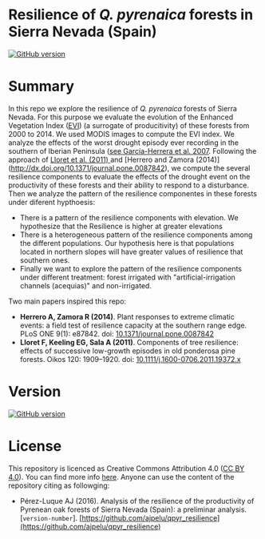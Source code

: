Resilience of *Q. pyrenaica* forests in Sierra Nevada (Spain)
======

[![GitHub version](https://badge.fury.io/gh/ajpelu%2Fqpyr_resilience.svg)](https://badge.fury.io/gh/ajpelu%2Fqpyr_resilience)

# Summary 
In this repo we explore the resilience of *Q. pyrenaica* forests of Sierra Nevada. For this purpose we evaluate the evolution of the Enhanced Vegetation Index ([EVI](https://en.wikipedia.org/wiki/Enhanced_vegetation_index)) (a surrogate of producitivity) of these forests from 2000 to 2014.  We used MODIS images to compute the EVI index. We analyze the effects of the worst drought episody ever recording in the southern of Iberian Peninsula ([see García-Herrera et al. 2007](http://dx.doi.org/10.1175/JHM578.1). Following the approach of [Lloret et al. (2011) ](http://dx.doi.org/10.1111/j.1600-0706.2011.19372.x) and [Herrero and Zamora (2014)] (http://dx.doi.org/10.1371/journal.pone.0087842), we compute the several resilience components to evaluate the effects of the drought event on the productivity of these forests and their ability to respond to a disturbance. 
Then we analyze the pattern of the resilience componentes in these forests under diferent hypthoesis: 
* There is a pattern of the resilience components with elevation.  We hypothesize that the Resilience is higher at greater elevations
* There is a heterogeneous pattern of the resilience components among the different populations. Our hypothesis here is that populations located in northern slopes will have greater values of resilience that southern ones. 
* Finally we want to explore the pattern of the resilience components under different treatment: forest irrigated with "artificial-irrigation channels (acequias)" and non-irrigated. 


Two main papers inspired this repo:

* **Herrero A, Zamora R (2014)**. Plant responses to extreme climatic events: a field test of resilience capacity at the southern range edge. PLoS ONE 9(1): e87842. doi: [10.1371/journal.pone.0087842](http://dx.doi.org/10.1371/journal.pone.0087842)
* **Lloret F, Keeling EG, Sala A (2011)**. Components of tree resilience: effects of successive low-growth episodes in old ponderosa pine forests. Oikos 120: 1909–1920. doi: [10.1111/j.1600-0706.2011.19372.x](http://dx.doi.org/10.1111/j.1600-0706.2011.19372.x)

# Version 
[![GitHub version](https://badge.fury.io/gh/ajpelu%2Fqpyr_resilience.svg)](https://badge.fury.io/gh/ajpelu%2Fqpyr_resilience)

# License 
This repository is licenced as Creative Commons Attribution 4.0 ([CC BY 4.0](https://creativecommons.org/licenses/by/4.0/)). You can find more info [here](/LICENSE). Anyone can use the content of the repository citing as followging:

* Pérez-Luque AJ (2016). Analysis of the resilience of the productivity of Pyrenean oak forests of Sierra Nevada (Spain): a preliminar analysis. [`version-number`]. [https://github.com/ajpelu/qpyr_resilience](https://github.com/ajpelu/qpyr_resilience)  